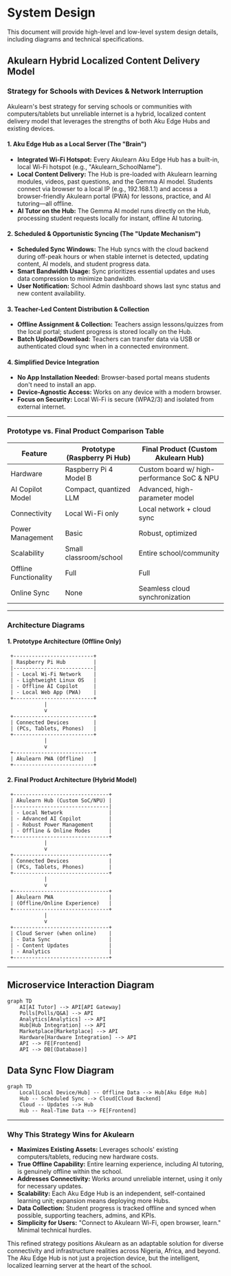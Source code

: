 # System Design

This document will provide high-level and low-level system design details, including diagrams and technical specifications.


## Akulearn Hybrid Localized Content Delivery Model

### Strategy for Schools with Devices & Network Interruption

Akulearn's best strategy for serving schools or communities with computers/tablets but unreliable internet is a hybrid, localized content delivery model that leverages the strengths of both Aku Edge Hubs and existing devices.

#### 1. Aku Edge Hub as a Local Server (The "Brain")
* **Integrated Wi-Fi Hotspot:** Every Akulearn Aku Edge Hub has a built-in, local Wi-Fi hotspot (e.g., "Akulearn_SchoolName").
* **Local Content Delivery:** The Hub is pre-loaded with Akulearn learning modules, videos, past questions, and the Gemma AI model. Students connect via browser to a local IP (e.g., 192.168.1.1) and access a browser-friendly Akulearn portal (PWA) for lessons, practice, and AI tutoring—all offline.
* **AI Tutor on the Hub:** The Gemma AI model runs directly on the Hub, processing student requests locally for instant, offline AI tutoring.

#### 2. Scheduled & Opportunistic Syncing (The "Update Mechanism")
* **Scheduled Sync Windows:** The Hub syncs with the cloud backend during off-peak hours or when stable internet is detected, updating content, AI models, and student progress data.
* **Smart Bandwidth Usage:** Sync prioritizes essential updates and uses data compression to minimize bandwidth.
* **User Notification:** School Admin dashboard shows last sync status and new content availability.

#### 3. Teacher-Led Content Distribution & Collection
* **Offline Assignment & Collection:** Teachers assign lessons/quizzes from the local portal; student progress is stored locally on the Hub.
* **Batch Upload/Download:** Teachers can transfer data via USB or authenticated cloud sync when in a connected environment.

#### 4. Simplified Device Integration
* **No App Installation Needed:** Browser-based portal means students don't need to install an app.
* **Device-Agnostic Access:** Works on any device with a modern browser.
* **Focus on Security:** Local Wi-Fi is secure (WPA2/3) and isolated from external internet.

---

### Prototype vs. Final Product Comparison Table

| Feature                | Prototype (Raspberry Pi Hub)      | Final Product (Custom Akulearn Hub) |
|------------------------|-----------------------------------|-------------------------------------|
| Hardware               | Raspberry Pi 4 Model B            | Custom board w/ high-performance SoC & NPU |
| AI Copilot Model       | Compact, quantized LLM            | Advanced, high-parameter model      |
| Connectivity           | Local Wi-Fi only                  | Local network + cloud sync          |
| Power Management       | Basic                             | Robust, optimized                   |
| Scalability            | Small classroom/school            | Entire school/community             |
| Offline Functionality  | Full                              | Full                               |
| Online Sync            | None                              | Seamless cloud synchronization      |

---

### Architecture Diagrams

#### 1. Prototype Architecture (Offline Only)

```
 +--------------------------+
 | Raspberry Pi Hub         |
 |--------------------------|
 | - Local Wi-Fi Network    |
 | - Lightweight Linux OS   |
 | - Offline AI Copilot     |
 | - Local Web App (PWA)    |
 +--------------------------+
			|
			v
 +--------------------------+
 | Connected Devices        |
 | (PCs, Tablets, Phones)   |
 +--------------------------+
			|
			v
 +--------------------------+
 | Akulearn PWA (Offline)   |
 +--------------------------+
```

#### 2. Final Product Architecture (Hybrid Model)

```
 +-------------------------------+
 | Akulearn Hub (Custom SoC/NPU) |
 |-------------------------------|
 | - Local Network               |
 | - Advanced AI Copilot         |
 | - Robust Power Management     |
 | - Offline & Online Modes      |
 +-------------------------------+
			|
			v
 +-------------------------------+
 | Connected Devices             |
 | (PCs, Tablets, Phones)        |
 +-------------------------------+
			|
			v
 +-------------------------------+
 | Akulearn PWA                  |
 | (Offline/Online Experience)   |
 +-------------------------------+
			|
			v
 +-------------------------------+
 | Cloud Server (when online)    |
 | - Data Sync                   |
 | - Content Updates             |
 | - Analytics                   |
 +-------------------------------+
```

---

## Microservice Interaction Diagram

```mermaid
graph TD
    AI[AI Tutor] --> API[API Gateway]
    Polls[Polls/Q&A] --> API
    Analytics[Analytics] --> API
    Hub[Hub Integration] --> API
    Marketplace[Marketplace] --> API
    Hardware[Hardware Integration] --> API
    API --> FE[Frontend]
    API --> DB[(Database)]
```

## Data Sync Flow Diagram

```mermaid
graph TD
    Local[Local Device/Hub] -- Offline Data --> Hub[Aku Edge Hub]
    Hub -- Scheduled Sync --> Cloud[Cloud Backend]
    Cloud -- Updates --> Hub
    Hub -- Real-Time Data --> FE[Frontend]
```

---

### Why This Strategy Wins for Akulearn

* **Maximizes Existing Assets:** Leverages schools' existing computers/tablets, reducing new hardware costs.
* **True Offline Capability:** Entire learning experience, including AI tutoring, is genuinely offline within the school.
* **Addresses Connectivity:** Works around unreliable internet, using it only for necessary updates.
* **Scalability:** Each Aku Edge Hub is an independent, self-contained learning unit; expansion means deploying more Hubs.
* **Data Collection:** Student progress is tracked offline and synced when possible, supporting teachers, admins, and KPIs.
* **Simplicity for Users:** "Connect to Akulearn Wi-Fi, open browser, learn." Minimal technical hurdles.

This refined strategy positions Akulearn as an adaptable solution for diverse connectivity and infrastructure realities across Nigeria, Africa, and beyond. The Aku Edge Hub is not just a projection device, but the intelligent, localized learning server at the heart of the school.


